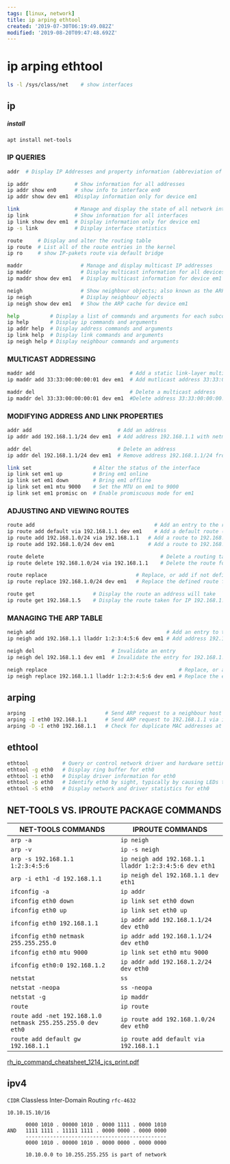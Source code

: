 ```yaml
---
tags: [linux, network]
title: ip arping ethtool
created: '2019-07-30T06:19:49.082Z'
modified: '2019-08-20T09:47:48.692Z'
---
```


# ip arping ethtool

```sh
ls -l /sys/class/net    # show interfaces
```

## ip

##### install
`apt install net-tools`

### IP QUERIES
```sh
addr  # Display IP Addresses and property information (abbreviation of address)

ip addr               # Show information for all addresses
ip addr show en0      # show info to interface en0
ip addr show dev em1  #Display information only for device em1

link                  # Manage and display the state of all network interfaces
ip link               # Show information for all interfaces
ip link show dev em1  # Display information only for device em1
ip -s link            # Display interface statistics

route     # Display and alter the routing table
ip route  # List all of the route entries in the kernel
ip ro     # show IP-pakets route via default bridge

maddr                   # Manage and display multicast IP addresses
ip maddr                # Display multicast information for all devices
ip maddr show dev em1   # Display multicast information for device em1

neigh                   # Show neighbour objects; also known as the ARP table for IPv4
ip neigh                # Display neighbour objects
ip neigh show dev em1   # Show the ARP cache for device em1

help          # Display a list of commands and arguments for each subcommand
ip help       # Display ip commands and arguments
ip addr help  # Display address commands and arguments
ip link help  # Display link commands and arguments
ip neigh help # Display neighbour commands and arguments
```

### MULTICAST ADDRESSING
```sh
maddr add                               # Add a static link-layer multicast address
ip maddr add 33:33:00:00:00:01 dev em1  # Add mutlicast address 33:33:00:00:00:01 to em1

maddr del                               # Delete a multicast address
ip maddr del 33:33:00:00:00:01 dev em1  #Delete address 33:33:00:00:00:01 from em1
```

### MODIFYING ADDRESS AND LINK PROPERTIES
```sh
addr add                            # Add an address
ip addr add 192.168.1.1/24 dev em1  # Add address 192.168.1.1 with netmask 24 to device em1

addr del                            # Delete an address
ip addr del 192.168.1.1/24 dev em1  # Remove address 192.168.1.1/24 from device em1

link set                    # Alter the status of the interface
ip link set em1 up          # Bring em1 online
ip link set em1 down        # Bring em1 offline
ip link set em1 mtu 9000    # Set the MTU on em1 to 9000
ip link set em1 promisc on  # Enable promiscuous mode for em1
```

### ADJUSTING AND VIEWING ROUTES
```sh
route add                                       # Add an entry to the routing table
ip route add default via 192.168.1.1 dev em1    # Add a default route (for all addresses) via the local gateway 192.168.1.1 that can be reached on device em1
ip route add 192.168.1.0/24 via 192.168.1.1   # Add a route to 192.168.1.0/24 via the gateway at 192.168.1.1
ip route add 192.168.1.0/24 dev em1           # Add a route to 192.168.1.0/24 that can be reached on device em1

route delete                                      # Delete a routing table entry
ip route delete 192.168.1.0/24 via 192.168.1.1    # Delete the route for 192.168.1.0/24 via the gateway at 192.168.1.1

route replace                             # Replace, or add if not defined, a route
ip route replace 192.168.1.0/24 dev em1   # Replace the defined route for 192.168.1.0/24 to use device em1

route get                   # Display the route an address will take
ip route get 192.168.1.5    # Display the route taken for IP 192.168.1.5
```

### MANAGING THE ARP TABLE
```sh
neigh add                                           # Add an entry to the ARP Table
ip neigh add 192.168.1.1 lladdr 1:2:3:4:5:6 dev em1 # Add address 192.168.1.1 with MAC 1:2:3:4:5:6 to em1

neigh del                         # Invalidate an entry
ip neigh del 192.168.1.1 dev em1  # Invalidate the entry for 192.168.1.1 on em1

neigh replace                                           # Replace, or adds if not defined, an entry to the ARP table
ip neigh replace 192.168.1.1 lladdr 1:2:3:4:5:6 dev em1 # Replace the entry for address 192.168.1.1 to use MAC 1:2:3:4:5:6 on em1
```


## arping
```sh
arping                          # Send ARP request to a neighbour host
arping -I eth0 192.168.1.1      # Send ARP request to 192.168.1.1 via interface eth0
arping -D -I eth0 192.168.1.1   # Check for duplicate MAC addresses at 192.168.1.1 on eth0
```

## ethtool
```sh
ethtool           # Query or control network driver and hardware settings
ethtool -g eth0   # Display ring buffer for eth0
ethtool -i eth0   # Display driver information for eth0
ethtool -p eth0   # Identify eth0 by sight, typically by causing LEDs to blink on the network port
ethtool -S eth0   # Display network and driver statistics for eth0
```

## NET-TOOLS VS. IPROUTE PACKAGE COMMANDS
| NET-TOOLS COMMANDS | IPROUTE COMMANDS |
|--|--|
| `arp -a` | `ip neigh` |
| `arp -v` | `ip -s neigh` |
| `arp -s 192.168.1.1 1:2:3:4:5:6` | `ip neigh add 192.168.1.1 lladdr 1:2:3:4:5:6 dev eth1` |
| `arp -i eth1 -d 192.168.1.1` | `ip neigh del 192.168.1.1 dev eth1` |
| `ifconfig -a` | `ip addr` |
| `ifconfig eth0 down` | `ip link set eth0 down` |
| `ifconfig eth0 up` | `ip link set eth0 up` |
| `ifconfig eth0 192.168.1.1` | `ip addr add 192.168.1.1/24 dev eth0` |
| `ifconfig eth0 netmask 255.255.255.0` | `ip addr add 192.168.1.1/24 dev eth0` |
| `ifconfig eth0 mtu 9000` | `ip link set eth0 mtu 9000` |
| `ifconfig eth0:0 192.168.1.2` | `ip addr add 192.168.1.2/24 dev eth0` |
| `netstat` | `ss` |
| `netstat -neopa` | `ss -neopa` |
| `netstat -g` | `ip maddr` |
| `route` | `ip route` |
| `route add -net 192.168.1.0 netmask 255.255.255.0 dev eth0` | `ip route add 192.168.1.0/24 dev eth0` |
| `route add default gw 192.168.1.1` | `ip route add default via 192.168.1.1` |

[rh_ip_command_cheatsheet_1214_jcs_print.pdf](https://access.redhat.com/sites/default/files/attachments/rh_ip_command_cheatsheet_1214_jcs_print.pdf)



## ipv4

`CIDR` Classless Inter-Domain Routing `rfc-4632`

```
10.10.15.10/16

      0000 1010 . 00000 1010 . 0000 1111 . 0000 1010
AND   1111 1111 . 11111 1111 . 0000 0000 . 0000 0000
      ----------------------------------------------
      0000 1010 . 00000 1010 . 0000 0000 . 0000 0000

      10.10.0.0 to 10.255.255.255 is part of network
```


